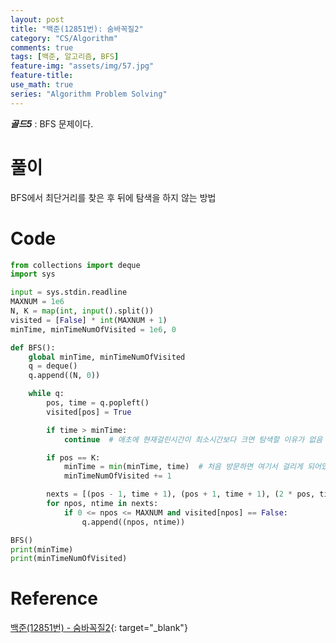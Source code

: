 ```yaml
---
layout: post
title: "백준(12851번): 숨바꼭질2"
category: "CS/Algorithm"
comments: true
tags: [백준, 알고리즘, BFS]
feature-img: "assets/img/57.jpg"
feature-title:
use_math: true
series: "Algorithm Problem Solving"
---
```


**_골드5_** : BFS 문제이다.

# 풀이

BFS에서 최단거리를 찾은 후 뒤에 탐색을 하지 않는 방법


# Code

```python
from collections import deque
import sys

input = sys.stdin.readline
MAXNUM = 1e6
N, K = map(int, input().split())
visited = [False] * int(MAXNUM + 1)
minTime, minTimeNumOfVisited = 1e6, 0

def BFS():
    global minTime, minTimeNumOfVisited
    q = deque()
    q.append((N, 0))

    while q:
        pos, time = q.popleft()
        visited[pos] = True

        if time > minTime:
            continue  # 애초에 현재걸린시간이 최소시간보다 크면 탐색할 이유가 없음

        if pos == K:
            minTime = min(minTime, time)  # 처음 방문하면 여기서 걸리게 되어있음
            minTimeNumOfVisited += 1

        nexts = [(pos - 1, time + 1), (pos + 1, time + 1), (2 * pos, time + 1)]
        for npos, ntime in nexts:
            if 0 <= npos <= MAXNUM and visited[npos] == False:
                q.append((npos, ntime))

BFS()
print(minTime)
print(minTimeNumOfVisited)
```



# Reference

[백준(12851번) - 숨바꼭질2](https://www.acmicpc.net/problem/12851){: target="\_blank"}

